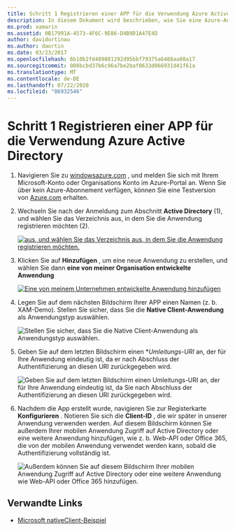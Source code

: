 ```yaml
---
title: Schritt 1 Registrieren einer APP für die Verwendung Azure Active Directory
description: In diesem Dokument wird beschrieben, wie Sie eine Azure-Anwendung mit Azure Active Directory registrieren, damit Mobile Clients sicher darauf zugreifen können.
ms.prod: xamarin
ms.assetid: 0B17991A-4573-4F6C-9E86-D4B9D1A47E4D
author: davidortinau
ms.author: daortin
ms.date: 03/23/2017
ms.openlocfilehash: 6b10b2fd489881292d95bbf79375a6488aa88a17
ms.sourcegitcommit: 008bcbd37b6c96a7be2baf0633d066931d41f61a
ms.translationtype: MT
ms.contentlocale: de-DE
ms.lasthandoff: 07/22/2020
ms.locfileid: "86932546"
---
```

# <a name="step-1-register-an-app-to-use-azure-active-directory"></a>Schritt 1 Registrieren einer APP für die Verwendung Azure Active Directory

1. Navigieren Sie zu [windowsazure.com](https://manage.windowsazure.com) , und melden Sie sich mit Ihrem Microsoft-Konto oder Organisations Konto im Azure-Portal an. Wenn Sie über kein Azure-Abonnement verfügen, können Sie eine Testversion von [Azure.com](https://www.azure.com) erhalten.

2. Wechseln Sie nach der Anmeldung zum Abschnitt **Active Directory** (1), und wählen Sie das Verzeichnis aus, in dem Sie die Anwendung registrieren möchten (2).

   [![aus, und wählen Sie das Verzeichnis aus, in dem Sie die Anwendung registrieren möchten.](register-images/01.-active-directory-in-azure-portal-sml.jpg)](register-images/01.-active-directory-in-azure-portal.jpg#lightbox)

3. Klicken Sie auf **Hinzufügen** , um eine neue Anwendung zu erstellen, und wählen Sie dann **eine von meiner Organisation entwickelte Anwendung**

   [![Eine von meinem Unternehmen entwickelte Anwendung hinzufügen](register-images/02.-add-new-application-sml.jpg)](register-images/02.-add-new-application.jpg#lightbox)

4. Legen Sie auf dem nächsten Bildschirm Ihrer APP einen Namen (z. b. XAM-Demo).
   Stellen Sie sicher, dass Sie die **Native Client-Anwendung** als Anwendungstyp auswählen.

   ![Stellen Sie sicher, dass Sie die Native Client-Anwendung als Anwendungstyp auswählen.](register-images/03.-app-name.jpg)

5. Geben Sie auf dem letzten Bildschirm einen **Umleitungs-URI* an, der für Ihre Anwendung eindeutig ist, da er nach Abschluss der Authentifizierung an diesen URI zurückgegeben wird.

   ![Geben Sie auf dem letzten Bildschirm einen Umleitungs-URI an, der für Ihre Anwendung eindeutig ist, da Sie nach Abschluss der Authentifizierung an diesen URI zurückgegeben wird.](register-images/04.-app-redirect.jpg)

6. Nachdem die App erstellt wurde, navigieren Sie zur Registerkarte **Konfigurieren** . Notieren Sie sich die **Client-ID** , die wir später in unserer Anwendung verwenden werden. Auf diesem Bildschirm können Sie außerdem Ihrer mobilen Anwendung Zugriff auf Active Directory oder eine weitere Anwendung hinzufügen, wie z. b. Web-API oder Office 365, die von der mobilen Anwendung verwendet werden kann, sobald die Authentifizierung vollständig ist.

   ![Außerdem können Sie auf diesem Bildschirm Ihrer mobilen Anwendung Zugriff auf Active Directory oder eine weitere Anwendung wie Web-API oder Office 365 hinzufügen.](register-images/05.-configure.jpg)

## <a name="related-links"></a>Verwandte Links

- [Microsoft nativeClient-Beispiel](https://github.com/AzureADSamples/NativeClient-MultiTarget-DotNet)
